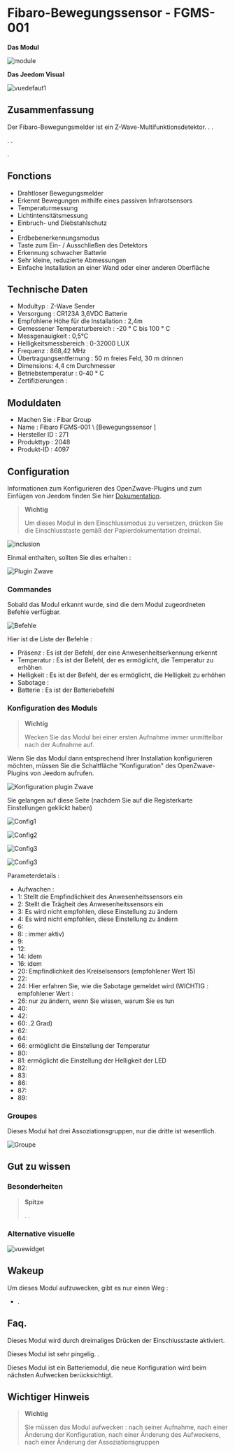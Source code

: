 # Fibaro-Bewegungssensor - FGMS-001

**Das Modul**

![module](images/fibaro.fgms001/module.jpg)

**Das Jeedom Visual**

![vuedefaut1](images/fibaro.fgms001/vuedefaut1.jpg)

## Zusammenfassung

Der Fibaro-Bewegungsmelder ist ein Z-Wave-Multifunktionsdetektor. . .

. .

.

## Fonctions

-   Drahtloser Bewegungsmelder
-   Erkennt Bewegungen mithilfe eines passiven Infrarotsensors
-   Temperaturmessung
-   Lichtintensitätsmessung
-   Einbruch- und Diebstahlschutz
-   
-   Erdbebenerkennungsmodus
-   Taste zum Ein- / Ausschließen des Detektors
-   Erkennung schwacher Batterie
-   Sehr kleine, reduzierte Abmessungen
-   Einfache Installation an einer Wand oder einer anderen Oberfläche

## Technische Daten

-   Modultyp : Z-Wave Sender
-   Versorgung : CR123A 3,6VDC Batterie
-   Empfohlene Höhe für die Installation : 2,4m
-   Gemessener Temperaturbereich : -20 ° C bis 100 ° C
-   Messgenauigkeit : 0,5°C
-   Helligkeitsmessbereich : 0-32000 LUX
-   Frequenz : 868,42 MHz
-   Übertragungsentfernung : 50 m freies Feld, 30 m drinnen
-   Dimensions: 4,4 cm Durchmesser
-   Betriebstemperatur : 0-40 ° C
-   Zertifizierungen : 

## Moduldaten

-   Machen Sie : Fibar Group
-   Name : Fibaro FGMS-001 \ [Bewegungssensor \]
-   Hersteller ID : 271
-   Produkttyp : 2048
-   Produkt-ID : 4097

## Configuration

Informationen zum Konfigurieren des OpenZwave-Plugins und zum Einfügen von Jeedom finden Sie hier [Dokumentation](https://doc.jeedom.com/de_DE/plugins/automation%20protocol/openzwave/).

> **Wichtig**
>
> Um dieses Modul in den Einschlussmodus zu versetzen, drücken Sie die Einschlusstaste gemäß der Papierdokumentation dreimal.

![inclusion](images/fibaro.fgms001/inclusion.jpg)

Einmal enthalten, sollten Sie dies erhalten :

![Plugin Zwave](images/fibaro.fgms001/information.jpg)

### Commandes

Sobald das Modul erkannt wurde, sind die dem Modul zugeordneten Befehle verfügbar.

![Befehle](images/fibaro.fgms001/commandes.jpg)

Hier ist die Liste der Befehle :

-   Präsenz : Es ist der Befehl, der eine Anwesenheitserkennung erkennt
-   Temperatur : Es ist der Befehl, der es ermöglicht, die Temperatur zu erhöhen
-   Helligkeit : Es ist der Befehl, der es ermöglicht, die Helligkeit zu erhöhen
-   Sabotage : 
-   Batterie : Es ist der Batteriebefehl

### Konfiguration des Moduls

> **Wichtig**
>
> Wecken Sie das Modul bei einer ersten Aufnahme immer unmittelbar nach der Aufnahme auf.

Wenn Sie das Modul dann entsprechend Ihrer Installation konfigurieren möchten, müssen Sie die Schaltfläche "Konfiguration" des OpenZwave-Plugins von Jeedom aufrufen.

![Konfiguration plugin Zwave](images/plugin/bouton_configuration.jpg)

Sie gelangen auf diese Seite (nachdem Sie auf die Registerkarte Einstellungen geklickt haben)

![Config1](images/fibaro.fgms001/config1.jpg)

![Config2](images/fibaro.fgms001/config2.jpg)

![Config3](images/fibaro.fgms001/config3.jpg)

![Config3](images/fibaro.fgms001/config4.jpg)

Parameterdetails :

-   Aufwachen : 
-   1: Stellt die Empfindlichkeit des Anwesenheitssensors ein
-   2: Stellt die Trägheit des Anwesenheitssensors ein
-   3: Es wird nicht empfohlen, diese Einstellung zu ändern
-   4: Es wird nicht empfohlen, diese Einstellung zu ändern
-   6: 
-   8:  : immer aktiv)
-   9: 
-   12: 
-   14: idem
-   16: idem
-   20: Empfindlichkeit des Kreiselsensors (empfohlener Wert 15)
-   22: 
-   24: Hier erfahren Sie, wie die Sabotage gemeldet wird (WICHTIG : empfohlener Wert : 
-   26: nur zu ändern, wenn Sie wissen, warum Sie es tun
-   40: 
-   42: 
-   60: .2 Grad)
-   62: 
-   64: 
-   66: ermöglicht die Einstellung der Temperatur
-   80: 
-   81: ermöglicht die Einstellung der Helligkeit der LED
-   82: 
-   83: 
-   86: 
-   87: 
-   89: 

### Groupes

Dieses Modul hat drei Assoziationsgruppen, nur die dritte ist wesentlich.

![Groupe](images/fibaro.fgms001/groupe.jpg)

## Gut zu wissen

### Besonderheiten

> **Spitze**
>
> . .

### Alternative visuelle

![vuewidget](images/fibaro.fgms001/vuewidget.jpg)

## Wakeup

Um dieses Modul aufzuwecken, gibt es nur einen Weg :

-   . 

## Faq.

Dieses Modul wird durch dreimaliges Drücken der Einschlusstaste aktiviert.

Dieses Modul ist sehr pingelig. .

Dieses Modul ist ein Batteriemodul, die neue Konfiguration wird beim nächsten Aufwecken berücksichtigt.

## Wichtiger Hinweis

> **Wichtig**
>
> Sie müssen das Modul aufwecken : nach seiner Aufnahme, nach einer Änderung der Konfiguration, nach einer Änderung des Aufweckens, nach einer Änderung der Assoziationsgruppen
